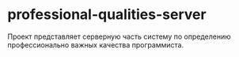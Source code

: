 # professional-qualities-server

Проект представляет серверную часть систему по определению профессионально важных качества программиста.
